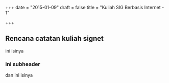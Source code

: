 +++
date = "2015-01-09"
draft = false
title = "Kuliah SIG Berbasis Internet - 1"

+++


## Rencana catatan kuliah signet

ini isinya

### ini subheader

dan ini isinya
